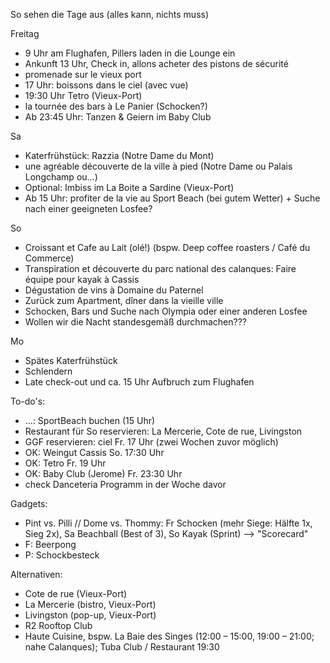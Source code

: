 So sehen die Tage aus (alles kann, nichts muss)

Freitag
- 9 Uhr am Flughafen, Pillers laden in die Lounge ein
- Ankunft 13 Uhr, Check in, allons acheter des pistons de sécurité
- promenade sur le vieux port
- 17 Uhr: boissons dans le ciel (avec vue)
- 19:30 Uhr Tetro (Vieux-Port)
- la tournée des bars à Le Panier (Schocken?)
- Ab 23:45 Uhr: Tanzen & Geiern im Baby Club

Sa
- Katerfrühstück: Razzia (Notre Dame du Mont)
- une agréable découverte de la ville à pied (Notre Dame ou Palais Longchamp ou…)
- Optional: Imbiss im La Boite a Sardine (Vieux-Port)
- Ab 15 Uhr: profiter de la vie au Sport Beach (bei gutem Wetter) + Suche nach einer geeigneten Losfee?

So
- Croissant et Cafe au Lait (olé!) (bspw. Deep coffee roasters / Café du Commerce)
- Transpiration et découverte du parc national des calanques: Faire équipe pour kayak à Cassis
- Dégustation de vins à Domaine du Paternel
- Zurück zum Apartment, dîner dans la vieille ville
- Schocken, Bars und Suche nach Olympia oder einer anderen Losfee
- Wollen wir die Nacht standesgemäß durchmachen???

Mo
- Spätes Katerfrühstück
- Schlendern
- Late check-out und ca. 15 Uhr Aufbruch zum Flughafen

To-do's:
- ...: SportBeach buchen (15 Uhr)
- Restaurant für So reservieren: La Mercerie, Cote de rue, Livingston
- GGF reservieren: ciel Fr. 17 Uhr (zwei Wochen zuvor möglich)
- OK: Weingut Cassis So. 17:30 Uhr
- OK: Tetro Fr. 19 Uhr
- OK: Baby Club (Jerome) Fr. 23:30 Uhr
- check Danceteria Programm in der Woche davor

Gadgets:
- Pint vs. Pilli // Dome vs. Thommy: Fr Schocken (mehr Siege: Hälfte 1x, Sieg 2x), Sa Beachball (Best of 3), So Kayak (Sprint) --> "Scorecard"
- F: Beerpong
- P: Schockbesteck

Alternativen:
- Cote de rue (Vieux-Port)
- La Mercerie (bistro, Vieux-Port)
- Livingston (pop-up, Vieux-Port)
- R2 Rooftop Club
- Haute Cuisine, bspw. La Baie des Singes (12:00 – 15:00, 19:00 – 21:00; nahe Calanques); Tuba Club / Restaurant 19:30

